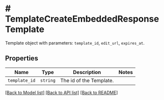 # # TemplateCreateEmbeddedResponseTemplate

Template object with parameters: `template_id`, `edit_url`, `expires_at`.

## Properties

Name | Type | Description | Notes
------------ | ------------- | ------------- | -------------
| `template_id` | ```string``` |  The id of the Template.  |  |

[[Back to Model list]](../../README.md#models) [[Back to API list]](../../README.md#endpoints) [[Back to README]](../../README.md)
